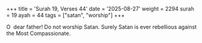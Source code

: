 +++
title = 'Surah 19, Verses 44'
date = '2025-08-27'
weight = 2294
surah = 19
ayah = 44
tags = ["satan", "worship"]
+++

O  dear father! Do not worship Satan. Surely Satan is ever rebellious against the Most Compassionate.